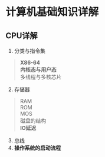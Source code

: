 # 计算机基础知识详解
## CPU详解
1. 分类与指令集
>**X86-64**   
>**内核态与用户态**  
> 多线程与多核芯片
2. 存储器
>RAM  
ROM   
MOS  
磁盘的结构  
**IO延迟**
3. 总线
4. **操作系统的启动流程**